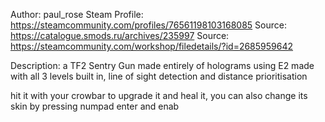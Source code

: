 Author: paul_rose
Steam Profile: https://steamcommunity.com/profiles/76561198103168085
Source: https://catalogue.smods.ru/archives/235997
Source: https://steamcommunity.com/workshop/filedetails/?id=2685959642

Description:
a TF2 Sentry Gun made entirely of holograms using E2
made with all 3 levels built in, line of sight detection and distance prioritisation

hit it with your crowbar to upgrade it and heal it, you can also change its skin by pressing numpad enter and enab

